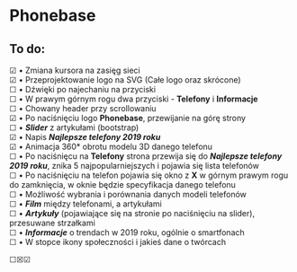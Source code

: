 # Phonebase

## To do:
☑ • Zmiana kursora na zasięg sieci<br>
☑ • Przeprojektowanie logo na SVG (Całe logo oraz skrócone)<br>
☐ • Dźwięki po najechaniu na przyciski<br>
☐ •	W prawym górnym rogu dwa przyciski - **Telefony** i **Informacje**<br>
☐ •	Chowany header przy scrollowaniu<br>
☑ • Po naciśnięciu logo **Phonebase**, przewijanie na górę strony<br>
☐ • ***Slider*** z artykułami (bootstrap)<br>
☑ • Napis ***Najlepsze telefony 2019 roku***<br>
☑ • Animacja 360* obrotu modelu 3D danego telefonu<br>
☐ • Po naciśnięcu na **Telefony** strona przewija się do ***Najlepsze telefony 2019 roku***, znika 5 najpopularniejszych i pojawia się lista telefonów<br>
☐ • Po naciśnięciu na telefon pojawia się okno z **X** w górnym prawym rogu do zamknięcia, w oknie będzie specyfikacja danego telefonu<br>
☐ • Możliwość wybrania i porównania danych modeli telefonów<br>
☐ • ***Film*** między telefonami, a artykułami<br>
☐ • ***Artykuły*** (pojawiające się na stronie po naciśnięciu na slider), przesuwane strzałkami<br>
☐ • ***Informacje*** o trendach w 2019 roku, ogólnie o smartfonach<br>
☐ •  W stopce ikony społeczności i jakieś dane o twórcach<br>

☐☒☑
